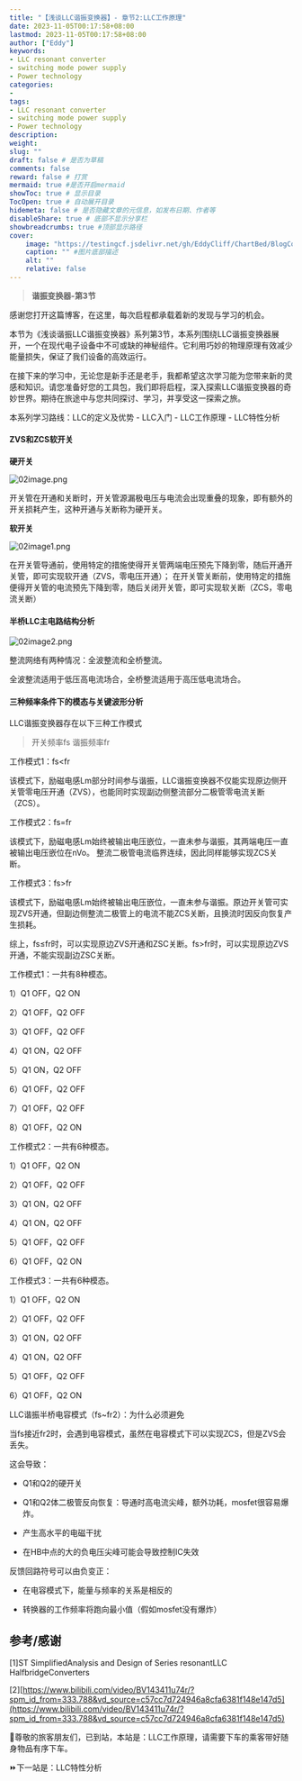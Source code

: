 ```yaml
---
title: "【浅谈LLC谐振变换器】- 章节2:LLC工作原理"
date: 2023-11-05T00:17:58+08:00
lastmod: 2023-11-05T00:17:58+08:00
author: ["Eddy"]
keywords: 
- LLC resonant converter
- switching mode power supply
- Power technology
categories: 
- 
tags: 
- LLC resonant converter
- switching mode power supply
- Power technology
description: 
weight:
slug: ""
draft: false # 是否为草稿
comments: false
reward: false # 打赏
mermaid: true #是否开启mermaid
showToc: true # 显示目录
TocOpen: true # 自动展开目录
hidemeta: false # 是否隐藏文章的元信息，如发布日期、作者等
disableShare: true # 底部不显示分享栏
showbreadcrumbs: true #顶部显示路径
cover:
    image: "https://testingcf.jsdelivr.net/gh/EddyCliff/ChartBed/BlogCover/pcb2.jpg" #图片路径例如：posts/tech/123/123.png
    caption: "" #图片底部描述
    alt: ""
    relative: false
---
```

> **谐振变换器-第3节**
> 
感谢您打开这篇博客，在这里，每次启程都承载着新的发现与学习的机会。

本节为《浅谈谐振LLC谐振变换器》系列第3节，本系列围绕LLC谐振变换器展开，一个在现代电子设备中不可或缺的神秘组件。它利用巧妙的物理原理有效减少能量损失，保证了我们设备的高效运行。

在接下来的学习中，无论您是新手还是老手，我都希望这次学习能为您带来新的灵感和知识。请您准备好您的工具包，我们即将启程，深入探索LLC谐振变换器的奇妙世界。期待在旅途中与您共同探讨、学习，并享受这一探索之旅。  

本系列学习路线：LLC的定义及优势 - LLC入门 - LLC工作原理 - LLC特性分析
#### ZVS和ZCS软开关

**硬开关**

![02image.png](https://testingcf.jsdelivr.net/gh/EddyCliff/ChartBed/LLC_Resonant_Converters/02image.png)

开关管在开通和关断时，开关管源漏极电压与电流会出现重叠的现象，即有额外的开关损耗产生，这种开通与关断称为硬开关。

**软开关**

![02image1.png](https://testingcf.jsdelivr.net/gh/EddyCliff/ChartBed/LLC_Resonant_Converters/02image1.png)

在开关管导通前，使用特定的措施使得开关管两端电压预先下降到零，随后开通开关管，即可实现软开通（ZVS，零电压开通）；
在开关管关断前，使用特定的措施便得开关管的电流预先下降到零，随后关闭开关管，即可实现软关断（ZCS，零电流关断）



#### 半桥LLC主电路结构分析

![02image2.png](https://testingcf.jsdelivr.net/gh/EddyCliff/ChartBed/LLC_Resonant_Converters/02image2.png)

整流网络有两种情况：全波整流和全桥整流。

全波整流适用于低压高电流场合，全桥整流适用于高压低电流场合。



#### 三种频率条件下的模态与关键波形分析

LLC谐振变换器存在以下三种工作模式

> 开关频率fs 谐振频率fr

工作模式1：fs<fr

该模式下，励磁电感Lm部分时间参与谐振，LLC谐振变换器不仅能实现原边侧开关管零电压开通（ZVS），也能同时实现副边侧整流部分二极管零电流关断（ZCS）。

工作模式2：fs=fr

该模式下，励磁电感Lm始终被输出电压嵌位，一直未参与谐振，其两端电压一直被输出电压嵌位在nVo。 整流二极管电流临界连续，因此同样能够实现ZCS关断。

工作模式3：fs>fr

该模式下，励磁电感Lm始终被输出电压嵌位，一直未参与谐振。原边开关管可实现ZVS开通，但副边侧整流二极管上的电流不能ZCS关断，且换流时因反向恢复产生损耗。

综上，fs≤fr时，可以实现原边ZVS开通和ZSC关断。fs>fr时，可以实现原边ZVS开通，不能实现副边ZSC关断。



工作模式1：一共有8种模态。

1）Q1 OFF，Q2 ON

2）Q1 OFF，Q2 OFF

3）Q1 OFF，Q2 OFF

4）Q1 ON，Q2 OFF

5）Q1 ON，Q2 OFF

6）Q1 OFF，Q2 OFF

7）Q1 OFF，Q2 OFF

8）Q1 OFF，Q2 ON



工作模式2：一共有6种模态。

1）Q1 OFF，Q2 ON

2）Q1 OFF，Q2 OFF

3）Q1 ON，Q2 OFF

4）Q1 ON，Q2 OFF

5）Q1 OFF，Q2 OFF

6）Q1 OFF，Q2 ON



工作模式3：一共有6种模态。

1）Q1 OFF，Q2 ON

2）Q1 OFF，Q2 OFF

3）Q1 ON，Q2 OFF

4）Q1 ON，Q2 OFF

5）Q1 OFF，Q2 OFF

6）Q1 OFF，Q2 ON



LLC谐振半桥电容模式（fs~fr2）：为什么必须避免

当fs接近fr2时，会遇到电容模式，虽然在电容模式下可以实现ZCS，但是ZVS会丢失。

这会导致：

- Q1和Q2的硬开关

- Q1和Q2体二极管反向恢复：导通时高电流尖峰，额外功耗，mosfet很容易爆炸。

- 产生高水平的电磁干扰

- 在HB中点的大的负电压尖峰可能会导致控制IC失效



反馈回路符号可以由负变正：

- 在电容模式下，能量与频率的关系是相反的

- 转换器的工作频率将跑向最小值（假如mosfet没有爆炸）



## 参考/感谢

[1]ST SimplifiedAnalysis and Design of Series resonantLLC HalfbridgeConverters 

[2][https://www.bilibili.com/video/BV143411u74r/?spm_id_from=333.788&vd_source=c57cc7d724946a8cfa6381f148e147d5](https://www.bilibili.com/video/BV143411u74r/?spm_id_from=333.788&vd_source=c57cc7d724946a8cfa6381f148e147d5)

🚉尊敬的旅客朋友们，已到站，本站是：LLC工作原理，请需要下车的乘客带好随身物品有序下车。

⏩下一站是：LLC特性分析

